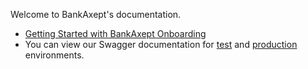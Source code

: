 Welcome to BankAxept's documentation.

* [Getting Started with BankAxept Onboarding](./getting_started.md)
* You can view our Swagger documentation for [test](https://onboarding-test.baxlab.no/swagger-ui/index.html) and [production](https://onboarding.bankaxept.no/swagger-ui/index.html#/) environments.
